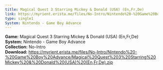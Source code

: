 ```yaml
---
title: Magical Quest 3 Starring Mickey & Donald (USA) (En,Fr,De)
link: https://myrient.erista.me/files/No-Intro/Nintendo%20-%20Game%20Boy%20Advance/Magical%20Quest%203%20Starring%20Mickey%20&%20Donald%20(USA)%20(En,Fr,De).zip
type: single1
System: Nintendo - Game Boy Advance
---
```

<b>Game:</b> Magical Quest 3 Starring Mickey & Donald (USA) (En,Fr,De)<br>
<b>System:</b> Nintendo - Game Boy Advance<br>
<b>Collection:</b> No-Intro<br>
<b>Download:</b> https://myrient.erista.me/files/No-Intro/Nintendo%20-%20Game%20Boy%20Advance/Magical%20Quest%203%20Starring%20Mickey%20&%20Donald%20(USA)%20(En,Fr,De).zip